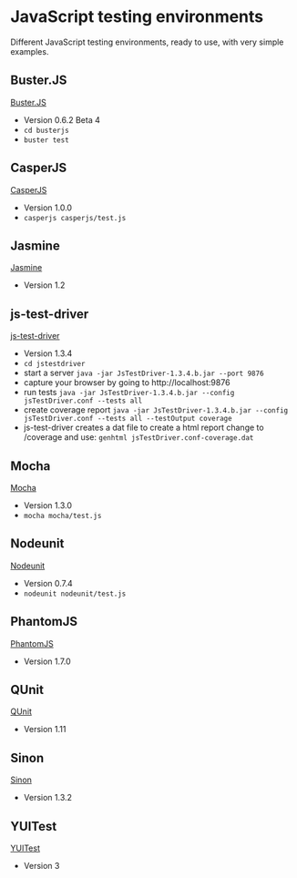 # JavaScript testing environments
Different JavaScript testing environments, ready to use, with very simple examples.

## Buster.JS
[Buster.JS](http://busterjs.org)
 - Version 0.6.2 Beta 4
 - `cd busterjs`
 - `buster test`

## CasperJS
[CasperJS](http://casperjs.org/)
 - Version 1.0.0
 - `casperjs casperjs/test.js`

## Jasmine
[Jasmine](http://pivotal.github.com/jasmine/)
 - Version 1.2

## js-test-driver
[js-test-driver](http://code.google.com/p/js-test-driver/)
 - Version 1.3.4
 - `cd jstestdriver` 
 - start a server `java -jar JsTestDriver-1.3.4.b.jar --port 9876`
 - capture your browser by going to http://localhost:9876
 - run tests `java -jar JsTestDriver-1.3.4.b.jar --config jsTestDriver.conf --tests all`
 - create coverage report `java -jar JsTestDriver-1.3.4.b.jar --config jsTestDriver.conf --tests all --testOutput coverage`
 - js-test-driver creates a dat file to create a html report change to /coverage and use: `genhtml jsTestDriver.conf-coverage.dat`

## Mocha
[Mocha](http://visionmedia.github.com/mocha/)
 - Version 1.3.0
 - `mocha mocha/test.js`

## Nodeunit
[Nodeunit](https://github.com/caolan/nodeunit)
 - Version 0.7.4
 - `nodeunit nodeunit/test.js`

## PhantomJS
[PhantomJS](http://phantomjs.org/)
 - Version 1.7.0

## QUnit 
[QUnit](http://qunitjs.com/)
 - Version 1.11
 
## Sinon
[Sinon](http://sinonjs.org)
 - Version 1.3.2
 
## YUITest
[YUITest](http://developer.yahoo.com/yui/yuitest/)
 - Version 3
